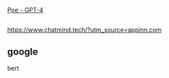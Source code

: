 [Poe - GPT-4](https://poe.com/gpt-4)

## 
https://www.chatmind.tech/?utm_source=appinn.com

## google
bert